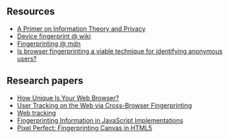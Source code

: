 ## Resources

 - [A Primer on Information Theory and Privacy](https://www.eff.org/deeplinks/2010/01/primer-information-theory-and-privacy)
 - [Device fingerprint @ wiki](http://en.wikipedia.org/wiki/Device_fingerprint)
 - [Fingerprinting @ mdn](https://wiki.mozilla.org/Fingerprinting)
 - [Is browser fingerprinting a viable technique for identifying anonymous users?](http://programmers.stackexchange.com/questions/122372/is-browser-fingerprinting-a-viable-technique-for-identifying-anonymous-users)
 
## Research papers

 - [How Unique Is Your Web Browser?](https://panopticlick.eff.org/browser-uniqueness.pdf)
 - [User Tracking on the Web via Cross-Browser 
Fingerprinting](http://pet-portal.eu/files/articles/2011/fingerprinting/cross-browser_fingerprinting.pdf)
 - [Web tracking](http://www.snet.tu-berlin.de/fileadmin/fg220/courses/SS11/snet-project/web-tracking_schmuecker.pdf)
 - [Fingerprinting Information
in JavaScript Implementations](http://w2spconf.com/2011/papers/jspriv.pdf)
 - [Pixel Perfect: Fingerprinting Canvas in HTML5](http://cseweb.ucsd.edu/~hovav/dist/canvas.pdf)
